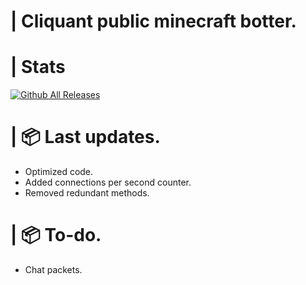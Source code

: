 # | Cliquant public minecraft botter.

# | Stats

[![Github All Releases](https://img.shields.io/github/downloads/cliquant/minecraft-botter/total.svg)]()

# | 📦 Last updates.

- Optimized code.
- Added connections per second counter.
- Removed redundant methods.

# | 📦 To-do.

- Chat packets.

